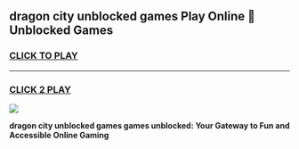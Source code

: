 
## dragon city unblocked games Play Online 👋 Unblocked Games
<h3>
<a href="https://premium.freeplayer.one?title=dragon_city_unblocked_games&ref=19F">CLICK TO PLAY</a></h3>
<hr>

<h3>
<a href="https://premium.freeplayer.one?title=dragon_city_unblocked_games&ref=19F">CLICK 2 PLAY</a>
  
</h3>

<a href="https://premium.freeplayer.one?title=dragon_city_unblocked_games&ref=19F"><img src="https://clearcache.store/games.png"></a>


**dragon city unblocked games games unblocked: Your Gateway to Fun and Accessible Online Gaming**
